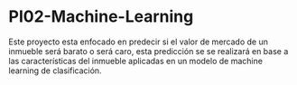 # PI02-Machine-Learning

Este proyecto esta enfocado en predecir si el valor de mercado de un inmueble será barato o será caro, esta predicción se se realizará en base a las características del inmueble aplicadas en un modelo de machine learning de clasificación.
